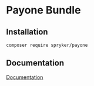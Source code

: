 # Payone Bundle

## Installation

```
composer require spryker/payone
```

## Documentation

[Documentation](http://spryker.github.io)

